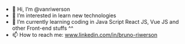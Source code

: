 - 👋 Hi, I’m @vanriwerson
- 👀 I’m interested in learn new technologies
- 🌱 I’m currently learning coding in Java Script React JS, Vue JS
and other Front-end stuffs ^^
- 📫 How to reach me: www.linkedin.com/in/bruno-riwerson

<!---
vanriwerson/vanriwerson is a ✨ special ✨ repository because its `README.md` (this file) appears on your GitHub profile.
You can click the Preview link to take a look at your changes.
--->
